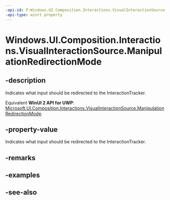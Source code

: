 ```yaml
---
-api-id: P:Windows.UI.Composition.Interactions.VisualInteractionSource.ManipulationRedirectionMode
-api-type: winrt property
---
```


<!-- Property syntax
public Windows.UI.Composition.Interactions.VisualInteractionSourceRedirectionMode ManipulationRedirectionMode { get;  set; }
-->

# Windows.UI.Composition.Interactions.VisualInteractionSource.ManipulationRedirectionMode

## -description
Indicates what input should be redirected to the InteractionTracker.

Equivalent **WinUI 2 API for UWP**: [Microsoft.UI.Composition.Interactions.VisualInteractionSource.ManipulationRedirectionMode](/windows/winui/api/microsoft.ui.composition.interactions.visualinteractionsource.manipulationredirectionmode).

## -property-value
Indicates what input should be redirected to the InteractionTracker.

## -remarks

## -examples

## -see-also
